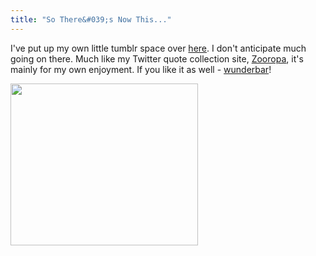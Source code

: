 ```yaml
---
title: "So There&#039;s Now This..."
---
```

<p>I've put up my own little tumblr space over <a href="http://tumblr.chrisenns.com/">here</a>.  I don't anticipate much going on there.  Much like my Twitter quote collection site, <a href="http://zooropa.chrisenns.com/">Zooropa</a>, it's mainly for my own enjoyment.  If you like it as well - <a href="http://www.youtube.com/watch?v=5sQhTVz5IjQ">wunderbar</a>!</p>
<p><a href="http://tumblr.chrisenns.com/"><img src="https://chrisenns.com/wp-content/uploads/2010/01/tumblrchrisenns-300x259.png" alt="" title="My Tumblr page" width="300" height="259" class="aligncenter size-medium wp-image-1998" /></a></p>
